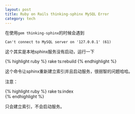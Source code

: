```yaml
---
layout: post
title: Ruby on Rails thinking-sphinx MySQL Error
category: tech
---
```

在使用`gem thinking-sphinx`的时候会遇到

```
Can't connect to MySQL server on '127.0.0.1' (61)
```

这个其实是本地sphinx服务没有启动，运行一下

{% highlight ruby %}
rake ts:rebuild
{% endhighlight %}

这个命令让sphinx重新建立索引并且启动服务，很弱智的问题哈哈。

注意：

{% highlight ruby %}
rake ts:index  
{% endhighlight %}

只会建立索引，不会启动服务。
